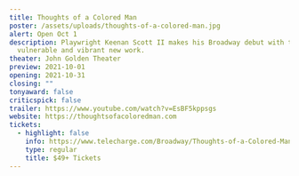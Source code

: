 ```yaml
---
title: Thoughts of a Colored Man
poster: /assets/uploads/thoughts-of-a-colored-man.jpg
alert: Open Oct 1
description: Playwright Keenan Scott II makes his Broadway debut with this
  vulnerable and vibrant new work.
theater: John Golden Theater
preview: 2021-10-01
opening: 2021-10-31
closing: ""
tonyaward: false
criticspick: false
trailer: https://www.youtube.com/watch?v=EsBF5kppsgs
website: https://thoughtsofacoloredman.com
tickets:
  - highlight: false
    info: https://www.telecharge.com/Broadway/Thoughts-of-a-Colored-Man/
    type: regular
    title: $49+ Tickets
---
```

